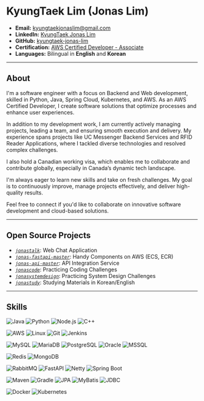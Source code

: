 # **KyungTaek Lim (Jonas Lim)**

- **Email:** kyungtaekjonaslim@gmail.com
- **LinkedIn:** [KyungTaek Jonas Lim](https://www.linkedin.com/in/kyungtaek-jonas-lim)
- **GitHub:** [kyungtaek-jonas-lim](https://github.com/kyungtaek-jonas-lim)
- **Certification:** [AWS Certified Developer - Associate](https://www.credly.com/badges/ddcfeed2-de18-427a-be54-d86f820f7919/public_url)
- **Languages:** Bilingual in **English** and **Korean**

---

## **About**
I'm a software engineer with a focus on Backend and Web development, skilled in Python, Java, Spring Cloud, Kubernetes, and AWS. As an AWS Certified Developer, I create software solutions that optimize processes and enhance user experiences.

In addition to my development work, I am currently actively managing projects, leading a team, and ensuring smooth execution and delivery. My experience spans projects like UC Messenger Backend Services and RFID Reader Applications, where I tackled diverse technologies and resolved complex challenges.

I also hold a Canadian working visa, which enables me to collaborate and contribute globally, especially in Canada’s dynamic tech landscape.

I'm always eager to learn new skills and take on fresh challenges. My goal is to continuously improve, manage projects effectively, and deliver high-quality results.

Feel free to connect if you'd like to collaborate on innovative software development and cloud-based solutions.

---

## **Open Source Projects**
- [*`jonastalk`*](https://github.com/kyungtaek-jonas-lim/jonastalk): Web Chat Application
- [*`jonas-fastapi-master`*](https://github.com/kyungtaek-jonas-lim/jonas-fastapi-master): Handy Components on AWS (ECS, ECR)
- [*`jonas-api-master`*](https://github.com/kyungtaek-jonas-lim/jonas-api-master): API Integration Service
- [*`jonascode`*](https://github.com/kyungtaek-jonas-lim/jonascode): Practicing Coding Challenges
- [*`jonasystemdesign`*](https://github.com/kyungtaek-jonas-lim/jonasystemdesign): Practicing System Design Challenges
- [*`jonastudy`*](https://github.com/kyungtaek-jonas-lim/jonastudy): Studying Materials in Korean/English

---

## **Skills**

  ![Java](https://img.shields.io/badge/Java-F8A51C?style=for-the-badge&logo=java&logoColor=white) 
  ![Python](https://img.shields.io/badge/Python-3776AB?style=for-the-badge&logo=python&logoColor=white)
  ![Node.js](https://img.shields.io/badge/Node.js-339933?style=for-the-badge&logo=node.js&logoColor=white)
  ![C++](https://img.shields.io/badge/C%2B%2B-00599C?style=for-the-badge&logo=c%2B%2B&logoColor=white) 

  ![AWS](https://img.shields.io/badge/AWS-232F3E?style=for-the-badge&logo=amazon-aws&logoColor=white) 
  ![Linux](https://img.shields.io/badge/Linux-FCC624?style=for-the-badge&logo=linux&logoColor=white)
  ![Git](https://img.shields.io/badge/Git-F05032?style=for-the-badge&logo=git&logoColor=white)
  ![Jenkins](https://img.shields.io/badge/Jenkins-D24939?style=for-the-badge&logo=jenkins&logoColor=white)

  ![MySQL](https://img.shields.io/badge/MySQL-4479A1?style=for-the-badge&logo=mysql&logoColor=white)
  ![MariaDB](https://img.shields.io/badge/MariaDB-003545?style=for-the-badge&logo=mariadb&logoColor=white)
  ![PostgreSQL](https://img.shields.io/badge/PostgreSQL-336791?style=for-the-badge&logo=postgresql&logoColor=white)
  ![Oracle](https://img.shields.io/badge/Oracle-F80000?style=for-the-badge&logo=oracle&logoColor=white)
  ![MSSQL](https://img.shields.io/badge/Microsoft_SQL_Server-CC2927?style=for-the-badge&logo=microsoft-sql-server&logoColor=white)

  ![Redis](https://img.shields.io/badge/Redis-DC382D?style=for-the-badge&logo=redis&logoColor=white) 
  ![MongoDB](https://img.shields.io/badge/MongoDB-47A248?style=for-the-badge&logo=mongodb&logoColor=white) 
  
  ![RabbitMQ](https://img.shields.io/badge/RabbitMQ-FF6600?style=for-the-badge&logo=rabbitmq&logoColor=white)
  ![FastAPI](https://img.shields.io/badge/FastAPI-009688?style=for-the-badge&logo=fastapi&logoColor=white) 
  ![Netty](https://img.shields.io/badge/Netty-000000?style=for-the-badge&logo=netty&logoColor=white) 
  ![Spring Boot](https://img.shields.io/badge/Spring_Boot-6DB33F?style=for-the-badge&logo=spring-boot&logoColor=white)

  ![Maven](https://img.shields.io/badge/Maven-C71A36?style=for-the-badge&logo=apache-maven&logoColor=white) 
  ![Gradle](https://img.shields.io/badge/Gradle-02303A?style=for-the-badge&logo=gradle&logoColor=white) 
  ![JPA](https://img.shields.io/badge/JPA-4E6A61?style=for-the-badge&logo=hibernate&logoColor=white) 
  ![MyBatis](https://img.shields.io/badge/MyBatis-1B91E7?style=for-the-badge&logo=mybatis&logoColor=white) 
  ![JDBC](https://img.shields.io/badge/JDBC-004B87?style=for-the-badge&logo=java&logoColor=white) 
 
  ![Docker](https://img.shields.io/badge/Docker-2496ED?style=for-the-badge&logo=docker&logoColor=white) 
  ![Kubernetes](https://img.shields.io/badge/Kubernetes-326CE5?style=for-the-badge&logo=kubernetes&logoColor=white)
